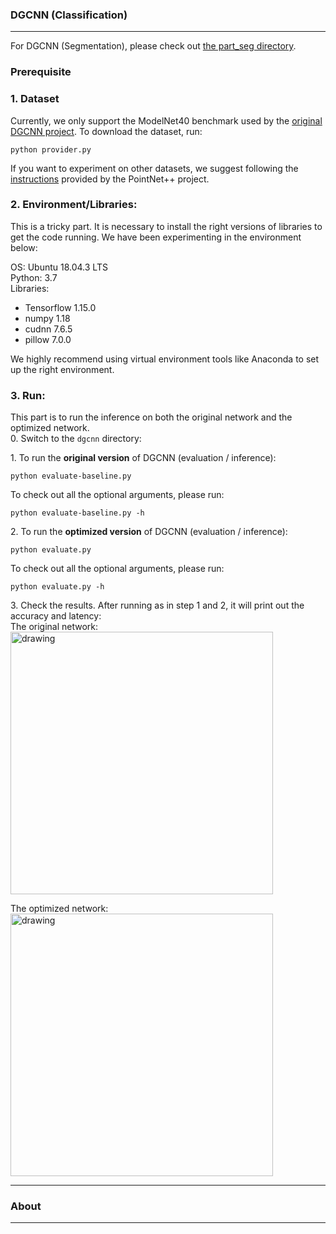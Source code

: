 ### DGCNN (Classification)

------------

For DGCNN (Segmentation), please check out [the part_seg directory](https://github.com/horizon-research/Efficient-Deep-Learning-for-Point-Clouds/tree/master/Networks/dgcnn/part_seg).

### Prerequisite
### 1. Dataset
Currently, we only support the ModelNet40 benchmark used by the [original DGCNN project](https://github.com/WangYueFt/dgcnn). To download the dataset, run: 
```
python provider.py
``` 
If you want to experiment on other datasets, we suggest following the [instructions](https://github.com/charlesq34/pointnet2#prepare-your-own-data) provided by the PointNet++ project.



### 2. Environment/Libraries:
This is a tricky part. It is necessary to install the right versions of libraries to get the code running.
We have been experimenting in the environment below:

OS: Ubuntu 18.04.3 LTS <br>
Python: 3.7 <br>
Libraries:
- Tensorflow 1.15.0 
- numpy 1.18
- cudnn 7.6.5
- pillow 7.0.0

We highly recommend using virtual environment tools like Anaconda to set up the right environment. 

### 3. Run:
This part is to run the inference on both the original network and the optimized network. <br>
0\. Switch to the ```dgcnn``` directory: <br>

1\. To run the **original version** of DGCNN (evaluation / inference): <br>
```
python evaluate-baseline.py 
```

To check out all the optional arguments, please run: <br>
```
python evaluate-baseline.py -h
```

2\. To run the **optimized version** of DGCNN (evaluation / inference): <br>
```
python evaluate.py 
```
To check out all the optional arguments, please run: <br>
```
python evaluate.py -h
```

3\. Check the results. After running as in step 1 and 2, it will print out the accuracy and latency: <br>
The original network: <br>
<img src="https://user-images.githubusercontent.com/19209239/83911018-8be16380-a739-11ea-9495-6bf7dfd10a00.png" alt="drawing" width="420"/>

The optimized network: <br>
<img src="https://user-images.githubusercontent.com/19209239/83911312-0d38f600-a73a-11ea-967f-cabf5c7092f1.png" alt="drawing" width="420"/>

------------

### About
------------
